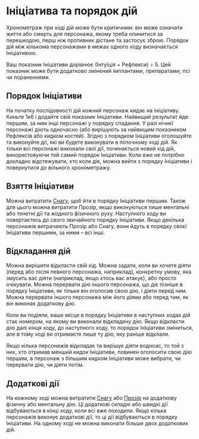 # Ініціатива та порядок дій

Хронометраж при ході дій може бути критичним: він може означати життя або смерть для персонажа, якому треба опинитися за перешкодою, перш ніж противник дістане та застосує зброю. Порядок дій між кількома персонажами в межах одного ходу визначається Ініціативою.

Ваш показник Ініціативи дорівнює (Інтуїція + Рефлекси) ÷ 5. Цей показник може бути додатково змінений імплантами, препаратами, псі чи пораненнями.

## Порядок Ініціативи

На початку послідовності дій кожний персонаж кидає на ініціативу. Киньте 1к6 і додайте свій показник Ініціативи. Найвищий результат йде першим, за ним інші персонажі у порядку спадання. У разі нічиєї персонажі діють одночасно (або вирішують за найвищим показником Рефлексів або кидком костей). Згідно з порядком Ініціативи оголошуйте та виконуйте дії, які ви будете виконувати в поточному ході дій. Як тільки всі персонажі виконали свої дії, починається новий хід дій, використовуючи той самий порядок Ініціативи. Коли вже не потрібно докладно відстежувати, хто коли діє, можна вийти з порядку Ініціативи і повернутися до вільного хронометражу.

## Взяття Ініціативи

Можна витратити [Снагу](./05-pools.md#vigor), щоб йти в порядку Ініціативи першим. Також для цього можна витратити Прозір, якщо виконуються лише ментальні або тенетні дії та жодного фізичного руху. Наступного ходу ви повертаєтесь до свого звичайного порядку Ініціативи. Якщо декілька персонажів витрачають Прозір або Снагу, вони йдуть в порядку своєї Ініціативи першими, за ними – всі інші.

## Відкладання дій

Можна вирішити відкласти свій хід. Можна задати, коли ви хочете діяти (перед або після певного персонажа, наприклад), конкретну умову, яка змусить вас діяти (наприклад, якщо хтось вас атакує), або просто очікувати. Можна перервати дію іншого персонажа, що діє пізніше в порядку Ініціативи, як тільки він оголосив свою дію, і діяти перед ним. Можна перервати іншого персонажа між його діями або перед тим, як він виконає додаткову дію.

Коли ви подіяли, ваше місце в порядку Ініціативи в наступних ходах дій стає номером, на якому ви виконали відкладену дію. Якщо відкласти дію далі кінця ходу, до наступного ходу, то порядок Ініціативи зміниться, але в тому ході ви отримаєте лише ту дію, яку раніше відклали.

Якщо кілька персонажів відкладає та вирішує діяти водноас, то той з них, хто отримав менший кидок Ініціативи, повинен оголосити свою дію першим, а персонаж з більшим кидком Ініціативи може вибрати, чи перервати дію, чи діяти потім.

## Додаткові дії

На кожному ході можна витратити [Снагу](./05-pools.md#vigor) або [Прозір](./05-pools.md#insight) на додаткову фізичну або ментальну дію. Ці додаткові складні або швидкі дії відбуваються в кінці ходу, коли всі вже походили. Якщо кілька персонажів виконує додаткові дії, то ці дії відбуваються в порядку Ініціативи. На одному ході не можна виконати більше двох додаткових дій.
